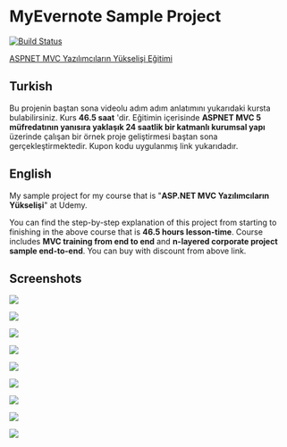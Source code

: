# MyEvernote Sample Project

[![Build Status](https://muratbaseren.visualstudio.com/UdemyMyEvernoteSampleProject/_apis/build/status/muratbaseren.Udemy-MyEvernote-Sample-Project?branchName=master)](https://muratbaseren.visualstudio.com/UdemyMyEvernoteSampleProject/_build/latest?definitionId=3&branchName=master)

[ASPNET MVC Yazılımcıların Yükselişi Eğitimi](https://rebrand.ly/kmb-mvc5)

## Turkish

Bu projenin baştan sona videolu adım adım anlatımını yukarıdaki kursta bulabilirsiniz. Kurs **46.5 saat** 'dir. Eğitimin içerisinde **ASPNET MVC 5 müfredatının yanısıra yaklaşık 24 saatlik bir katmanlı kurumsal yapı** üzerinde çalışan bir örnek proje geliştirmesi baştan sona gerçekleştirmektedir. Kupon kodu uygulanmış link yukarıdadır. 

## English
My sample project for my course that is "**ASP.NET MVC Yazılımcıların Yükselişi**" at Udemy.

You can find the step-by-step explanation of this project from starting to finishing in the above course that is **46.5 hours lesson-time**. Course includes **MVC training from end to end** and **n-layered corporate project sample end-to-end**. You can buy with discount from above link.

## Screenshots

![](https://raw.githubusercontent.com/muratbaseren/Udemy-MyEvernote-Sample-Project/master/docs/04-myevernote-murat-baseren-udemy-anasayfa.png)

![](https://raw.githubusercontent.com/muratbaseren/Udemy-MyEvernote-Sample-Project/master/docs/05-myevernote-murat-baseren-udemy-not-detay-goruntuleme.png)

![](https://raw.githubusercontent.com/muratbaseren/Udemy-MyEvernote-Sample-Project/master/docs/01-myevernote-murat-baseren-udemy-giris-ekrani.png)

![](https://raw.githubusercontent.com/muratbaseren/Udemy-MyEvernote-Sample-Project/master/docs/02-myevernote-murat-baseren-udemy-uye-ol-ekrani.png)

![](https://raw.githubusercontent.com/muratbaseren/Udemy-MyEvernote-Sample-Project/master/docs/03-myevernote-murat-baseren-udemy-anasayfa-giris-yaparak.png)

![](https://raw.githubusercontent.com/muratbaseren/Udemy-MyEvernote-Sample-Project/master/docs/05-myevernote-murat-baseren-udemy-not-detay-goruntuleme.png)

![](https://raw.githubusercontent.com/muratbaseren/Udemy-MyEvernote-Sample-Project/master/docs/06-myevernote-murat-baseren-udemy-not-yonetimi.png)

![](https://raw.githubusercontent.com/muratbaseren/Udemy-MyEvernote-Sample-Project/master/docs/07-myevernote-murat-baseren-udemy-not-ekleme.png)

![](https://raw.githubusercontent.com/muratbaseren/Udemy-MyEvernote-Sample-Project/master/docs/08-myevernote-murat-baseren-udemy-yorum-denetleme-ve-cevaplama.png)

